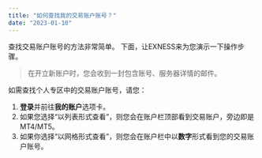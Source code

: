```yaml
---
title: "如何查找我的交易账户账号？"
date: "2023-01-10"
---
```


<Ads></Ads> 

查找交易账户账号的方法非常简单。 下面，让EXNESS来为您演示一下操作步骤。

> 在开立新账户时，您会收到一封包含账号、服务器详情的邮件。

如需查找个人专区中的交易账户账号，请您：

1. **登录**并前往**我的账户**选项卡。
2. 如果您选择“以列表形式查看”，则您会在账户栏顶部看到交易账户，旁边即是 MT4/MT5。
3. 如果你选择“以网格形式查看”，则您会在账户栏中以**数字**形式看到您的交易账户账号。
